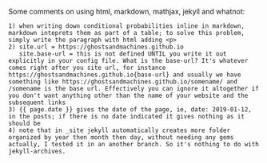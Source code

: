 Some comments on using html, markdown, mathjax, jekyll and whatnot:

	1) when writing down conditional probabilities inline in markdown, markdown inteprets them as part of a table; to solve this problem, simply write the paragraph with html adding <p> 
	2) site.url = https://ghostsandmachines.github.io	
	   site.base-url = this is not defined UNTIL you write it out explicitly in your config file. What is the base-url? It's whatever comes right after you site url, for instance https://ghostsandmachines.github.io{base-url} and usually we have something like https://ghostsandmachines.github.io/somename/ and /somename is the base url. Effectively you can ignore it altogether if you don't want anything other than the name of your website and the subsequent links
	3) {{ page.date }} gives the date of the page, ie, date: 2019-01-12, in the posts; if there is no date indicated it gives nothing as it should be
	4) note that in _site jekyll automatically creates more folder organized by year then month then day, without needing any gems actually, I tested it in an another branch. So it's nothing to do with jekyll-archives.